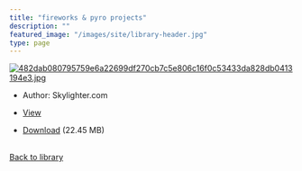 ```yaml
---
title: "fireworks & pyro projects"
description: ""
featured_image: "/images/site/library-header.jpg"
type: page
---
```


<a href="https://drive.google.com/uc?export=view&id=1xakjDioYcVdzZiM-QAITuYtpCOToRXdN" target="_blank">![482dab080795759e6a22699df270cb7c5e806c16f0c53433da828db0413194e3.jpg](https://drive.google.com/uc?export=view&id=1S9t3hDTTc-GWB38X5YjkrDJMlPtMCJ0A)</a>
* Author: Skylighter.com
* <a href="https://drive.google.com/uc?export=view&id=1xakjDioYcVdzZiM-QAITuYtpCOToRXdN" target="_blank">View</a>

* [Download](https://drive.google.com/uc?export=download&id=1xakjDioYcVdzZiM-QAITuYtpCOToRXdN) (22.45 MB)

<br />[Back to library](/library/)
